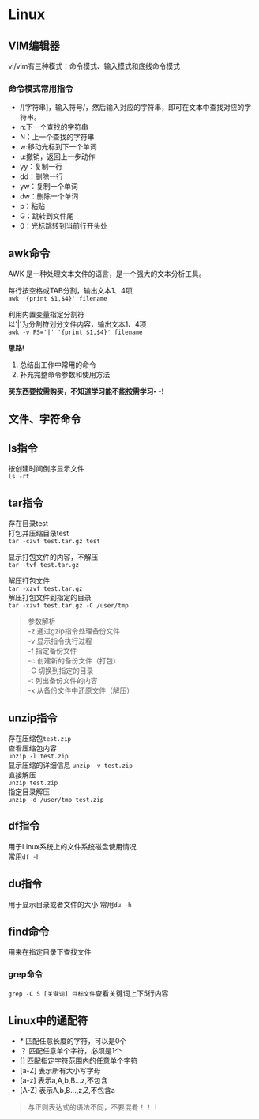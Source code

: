 # Linux

## VIM编辑器

vi/vim有三种模式：命令模式、输入模式和底线命令模式

### 命令模式常用指令

- /[字符串]，输入符号/，然后输入对应的字符串，即可在文本中查找对应的字符串。
- n:下一个查找的字符串
- N：上一个查找的字符串
- w:移动光标到下一个单词
- u:撤销，返回上一步动作
- yy：复制一行
- dd：删除一行
- yw：复制一个单词
- dw：删除一个单词
- p：粘贴
- G：跳转到文件尾
- 0：光标跳转到当前行开头处

## awk命令

AWK 是一种处理文本文件的语言，是一个强大的文本分析工具。

每行按空格或TAB分割，输出文本1、4项  
`awk '{print $1,$4}' filename`

利用内置变量指定分割符  
以'|'为分割符划分文件内容，输出文本1、4项  
`awk -v FS='|' '{print $1,$4}' filename`

**思路!**

1. 总结出工作中常用的命令
2. 补充完整命令参数和使用方法

**买东西要按需购买，不知道学习能不能按需学习- -!**

## 文件、字符命令

## ls指令

按创建时间倒序显示文件  
`ls -rt`

## tar指令

存在目录test  
打包并压缩目录test  
`tar -czvf test.tar.gz test`

显示打包文件的内容，不解压  
`tar -tvf test.tar.gz`

解压打包文件  
`tar -xzvf test.tar.gz`  
解压打包文件到指定的目录  
`tar -xzvf test.tar.gz -C /user/tmp`  
>参数解析  
-z 通过gzip指令处理备份文件  
-v 显示指令执行过程  
-f 指定备份文件  
-c 创建新的备份文件（打包）  
-C 切换到指定的目录  
-t 列出备份文件的内容  
-x 从备份文件中还原文件（解压）

## unzip指令

存在压缩包`test.zip`  
查看压缩包内容  
`unzip -l test.zip`  
显示压缩的详细信息
`unzip -v test.zip`  
直接解压  
`unzip test.zip`  
指定目录解压  
`unzip -d /user/tmp test.zip`  

## df指令

用于Linux系统上的文件系统磁盘使用情况  
常用`df -h`  

## du指令

用于显示目录或者文件的大小
常用`du -h`

## find命令

用来在指定目录下查找文件

### grep命令

`grep -C 5 [关键词] 目标文件`查看关键词上下5行内容

## Linux中的通配符

- \* 匹配任意长度的字符，可以是0个
- ？ 匹配任意单个字符，必须是1个
- [] 匹配指定字符范围内的任意单个字符
- [a-Z] 表示所有大小写字母
- [a-z] 表示a,A,b,B...z,不包含
- [A-Z] 表示A,b,B...,z,Z,不包含a

>与正则表达式的语法不同，不要混肴！！！
